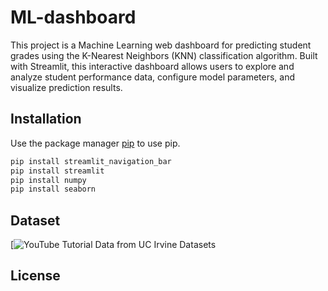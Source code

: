 # ML-dashboard
This project is a Machine Learning web dashboard for predicting student grades using the K-Nearest Neighbors (KNN) classification algorithm. Built with Streamlit, this interactive dashboard allows users to explore and analyze student performance data, configure model parameters, and visualize prediction results.

## Installation

Use the package manager [pip](https://pip.pypa.io/en/stable/) to use pip.

```bash
pip install streamlit_navigation_bar
pip install streamlit
pip install numpy
pip install seaborn
```

## Dataset 
[![YouTube Tutorial](https://archive.ics.uci.edu/)
Data from UC Irvine Datasets

## License
